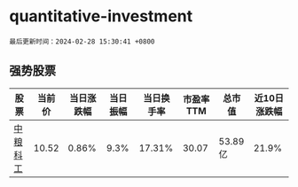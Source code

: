 # quantitative-investment

`最后更新时间：2024-02-28 15:30:41 +0800`

## 强势股票

|股票|当前价|当日涨跌幅|当日振幅|当日换手率|市盈率TTM|总市值|近10日涨跌幅|
|----|----|----|----|----|----|----|----|
|[中粮科工](https://xueqiu.com/S/SZ301058)|10.52|0.86%|9.3%|17.31%|30.07|53.89亿|21.9%|
